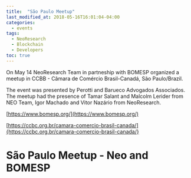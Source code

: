 ```yaml
---
title:  "São Paulo Meetup"
last_modified_at: 2018-05-16T16:01:04-04:00
categories:
  - events
tags:
  - NeoResearch
  - Blockchain
  - Developers
toc: true
---
```


On May 14 NeoResearch Team in partneship with BOMESP organized a meetup in CCBB - Câmara de Comércio Brasil-Canadá, São Paulo/Brazil.

The event was presented by Perotti and Barueco Advogados Associados.
The meetup had the presence of Tamar Salant and Malcolm Lerider from NEO Team, Igor Machado and Vitor Nazário from NeoResearch.

[https://www.bomesp.org/](https://www.bomesp.org/)

[https://ccbc.org.br/camara-comercio-brasil-canada/]{https://ccbc.org.br/camara-comercio-brasil-canada/}

# São Paulo Meetup - Neo and BOMESP
